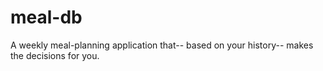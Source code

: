 # meal-db
A weekly meal-planning application that-- based on your history-- makes the decisions for you.
